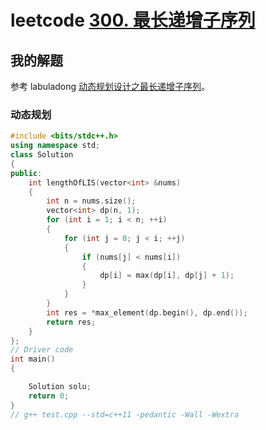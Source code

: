 # leetcode [300. 最长递增子序列](https://leetcode-cn.com/problems/longest-increasing-subsequence/)



## 我的解题

参考 labuladong [动态规划设计之最长递增子序列](https://mp.weixin.qq.com/s/02o_OPgePjaz3dXnw9TA1w)。

### 动态规划



```C++
#include <bits/stdc++.h>
using namespace std;
class Solution
{
public:
	int lengthOfLIS(vector<int> &nums)
	{
		int n = nums.size();
		vector<int> dp(n, 1);
		for (int i = 1; i < n; ++i)
		{
			for (int j = 0; j < i; ++j)
			{
				if (nums[j] < nums[i])
				{
					dp[i] = max(dp[i], dp[j] + 1);
				}
			}
		}
		int res = *max_element(dp.begin(), dp.end());
		return res;
	}
};
// Driver code
int main()
{

	Solution solu;
	return 0;
}
// g++ test.cpp --std=c++11 -pedantic -Wall -Wextra


```

